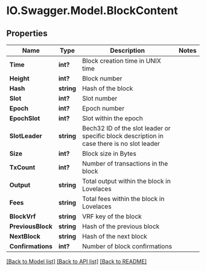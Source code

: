 # IO.Swagger.Model.BlockContent
## Properties

Name | Type | Description | Notes
------------ | ------------- | ------------- | -------------
**Time** | **int?** | Block creation time in UNIX time | 
**Height** | **int?** | Block number | 
**Hash** | **string** | Hash of the block | 
**Slot** | **int?** | Slot number | 
**Epoch** | **int?** | Epoch number | 
**EpochSlot** | **int?** | Slot within the epoch | 
**SlotLeader** | **string** | Bech32 ID of the slot leader or specific block description in case there is no slot leader | 
**Size** | **int?** | Block size in Bytes | 
**TxCount** | **int?** | Number of transactions in the block | 
**Output** | **string** | Total output within the block in Lovelaces | 
**Fees** | **string** | Total fees within the block in Lovelaces | 
**BlockVrf** | **string** | VRF key of the block | 
**PreviousBlock** | **string** | Hash of the previous block | 
**NextBlock** | **string** | Hash of the next block | 
**Confirmations** | **int?** | Number of block confirmations | 

[[Back to Model list]](../README.md#documentation-for-models) [[Back to API list]](../README.md#documentation-for-api-endpoints) [[Back to README]](../README.md)

